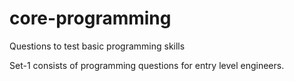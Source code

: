 # core-programming
Questions to test basic programming skills

Set-1 consists of programming questions for entry level engineers.
